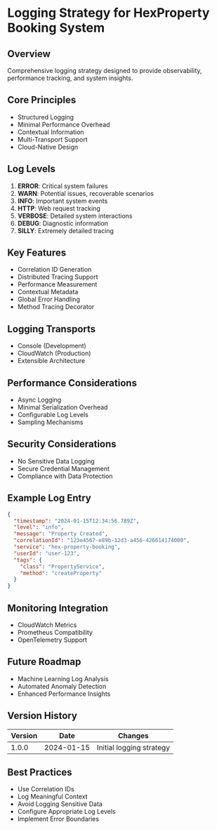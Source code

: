 # Logging Strategy for HexProperty Booking System

## Overview
Comprehensive logging strategy designed to provide observability, performance tracking, and system insights.

## Core Principles
- Structured Logging
- Minimal Performance Overhead
- Contextual Information
- Multi-Transport Support
- Cloud-Native Design

## Log Levels
1. **ERROR**: Critical system failures
2. **WARN**: Potential issues, recoverable scenarios
3. **INFO**: Important system events
4. **HTTP**: Web request tracking
5. **VERBOSE**: Detailed system interactions
6. **DEBUG**: Diagnostic information
7. **SILLY**: Extremely detailed tracing

## Key Features
- Correlation ID Generation
- Distributed Tracing Support
- Performance Measurement
- Contextual Metadata
- Global Error Handling
- Method Tracing Decorator

## Logging Transports
- Console (Development)
- CloudWatch (Production)
- Extensible Architecture

## Performance Considerations
- Async Logging
- Minimal Serialization Overhead
- Configurable Log Levels
- Sampling Mechanisms

## Security Considerations
- No Sensitive Data Logging
- Secure Credential Management
- Compliance with Data Protection

## Example Log Entry
```json
{
  "timestamp": "2024-01-15T12:34:56.789Z",
  "level": "info",
  "message": "Property Created",
  "correlationId": "123e4567-e89b-12d3-a456-426614174000",
  "service": "hex-property-booking",
  "userId": "user-123",
  "tags": {
    "class": "PropertyService",
    "method": "createProperty"
  }
}
```

## Monitoring Integration
- CloudWatch Metrics
- Prometheus Compatibility
- OpenTelemetry Support

## Future Roadmap
- Machine Learning Log Analysis
- Automated Anomaly Detection
- Enhanced Performance Insights

## Version History
| Version | Date       | Changes |
|---------|------------|---------|
| 1.0.0   | 2024-01-15| Initial logging strategy |

## Best Practices
- Use Correlation IDs
- Log Meaningful Context
- Avoid Logging Sensitive Data
- Configure Appropriate Log Levels
- Implement Error Boundaries

